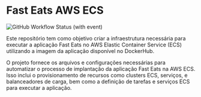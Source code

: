 # Fast Eats AWS ECS


![GitHub Workflow Status (with event)](https://img.shields.io/github/actions/workflow/status/FIAP-Grupo56-SOAT1/HACKATHON_INFRA_ECS/main-pipeline.yml?logo=github)

Este repositório tem como objetivo criar a infraestrutura necessária para executar a aplicação Fast Eats no AWS Elastic Container Service (ECS) utilizando a imagem da aplicação disponível no DockerHub.

O projeto fornece os arquivos e configurações necessárias para automatizar o processo de implantação da aplicação Fast Eats na AWS ECS. Isso inclui o provisionamento de recursos como clusters ECS, serviços, e balanceadores de carga, bem como a definição de tarefas e serviços ECS para executar a aplicação.
